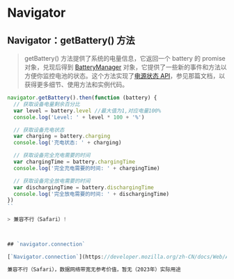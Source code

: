 # Navigator

## Navigator：getBattery() 方法

> getBattery() 方法提供了系统的电量信息，它返回一个 battery 的 promise 对象，兑现后得到 [BatteryManager](https://developer.mozilla.org/zh-CN/docs/Web/API/BatteryManager) 对象，它提供了一些新的事件和方法以方便你监控电池的状态。这个方法实现了[电源状态 API](https://developer.mozilla.org/zh-CN/docs/Web/API/Battery_Status_API)，参见那篇文档，以获得更多细节、使用方法和实例代码。

```js
navigator.getBattery().then(function (battery) {
  // 获取设备电量剩余百分比
  var level = battery.level //最大值为1,对应电量100%
  console.log('Level: ' + level * 100 + '%')

  // 获取设备充电状态
  var charging = battery.charging
  console.log('充电状态: ' + charging)

  // 获取设备完全充电需要的时间
  var chargingTime = battery.chargingTime
  console.log('完全充电需要的时间: ' + chargingTime)

  // 获取设备完全放电需要的时间
  var dischargingTime = battery.dischargingTime
  console.log('完全放电需要的时间: ' + dischargingTime)
})
``

> 兼容不行（Safari）!



## `navigator.connection`

[`Navigator.connection`](https://developer.mozilla.org/zh-CN/docs/Web/API/Navigator/connection) 只读属性返回一个包含有关系统网络连接信息的 `NetworkInformation` 对象

兼容不行（Safari），数据网络带宽无参考价值，暂无（2023年）实际用途
